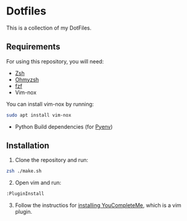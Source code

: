 # Dotfiles

This is a collection of my DotFiles.

## Requirements

For using this repository, you will need:

 - [Zsh](https://gist.github.com/derhuerst/12a1558a4b408b3b2b6e)
 - [Ohmyzsh](https://github.com/ohmyzsh/ohmyzsh)
 - [fzf](https://github.com/junegunn/fzf) 
 - Vim-nox

You can install vim-nox by running:

```bash
sudo apt install vim-nox
```

 - Python Build dependencies (for [Pyenv](https://github.com/pyenv/pyenv))

## Installation

1. Clone the repository and run:

```bash
zsh ./make.sh
```

2. Open vim and run:
```bash
:PluginInstall
```

3. Follow the instructios for [installing YouCompleteMe](https://github.com/ycm-core/YouCompleteMe#installation), which is a vim plugin.
